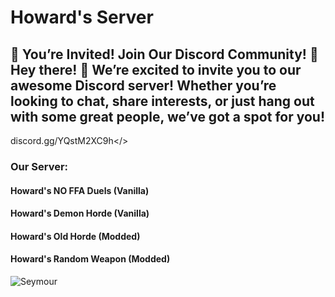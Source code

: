 # **Howard's Server**
## **🌟 You’re Invited! Join Our Discord Community! 🌟 Hey there! 🎉 We’re excited to invite you to our awesome Discord server! Whether you’re looking to chat, share interests, or just hang out with some great people, we’ve got a spot for you!**
<a id="Hyperlink example - Mordhau Discord">discord.gg/YQstM2XC9h</>
### **Our Server:**
#### Howard's NO FFA Duels (Vanilla)
#### Howard's Demon Horde (Vanilla)
#### Howard's Old Horde (Modded)
#### Howard's Random Weapon (Modded)

![Seymour](https://cdn.discordapp.com/attachments/1106990237445537946/1107457046779011134/Kettlepig_Howard.png?ex=66fc8cbf&is=66fb3b3f&hm=f77d6722b00e0dfaae7552ac2fba0308de72dfabea929c4b7a2e1885f0449c8c&)
